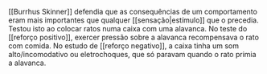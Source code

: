 [[Burrhus Skinner]] defendia que as consequências de um comportamento eram mais importantes que qualquer [[sensação|estímulo]] que o precedia. Testou isto ao colocar ratos numa caixa com uma alavanca. No teste do [[reforço positivo]], exercer pressão sobre a alavanca recompensava o rato com comida. No estudo de [[reforço negativo]], a caixa tinha um som alto/incomodativo ou eletrochoques, que só paravam quando o rato primia a alavanca.